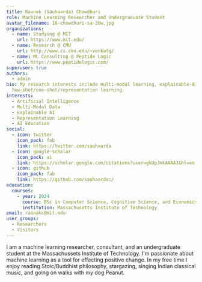 ```yaml
---
title: Raunak (Sauhaarda) Chowdhuri
role: Machine Learning Researcher and Undergraduate Student
avatar_filename: 16-chowdhuri-sa-20w.jpg
organizations:
  - name: Studying @ MIT
    url: https://www.mit.edu/
  - name: Research @ CMU
    url: http://www.cs.cmu.edu/~venkatg/
  - name: ML Consulting @ Peptide Logic
    url: https://www.peptidelogic.com/
superuser: true
authors:
  - admin
bio: My research interests include multi-modal learning, explainable-AI, and
  few-shot/one-shot/representation learning.
interests:
  - Artificial Intelligence
  - Multi-Modal Data
  - Explainable AI
  - Representation Learning
  - AI Education
social:
  - icon: twitter
    icon_pack: fab
    link: https://twitter.com/sauhaarda
  - icon: google-scholar
    icon_pack: ai
    link: https://scholar.google.com/citations?user=gkUpJmkAAAAJ&hl=en
  - icon: github
    icon_pack: fab
    link: https://github.com/sauhaardac/
education:
  courses:
    - year: 2024
      course: BSc in Computer Science, Cognitive Science, and Economics
      institution: Massachusetts Institute of Technology
email: raunakc@mit.edu
user_groups:
  - Researchers
  - Visitors
---
```

I am a machine learning researcher, consultant, and an undergraduate student at the Massachussets Institute of Technology. I'm passionate about machine learning as a tool for effecting positive change. In my free time I enjoy reading Stoic/Buddhist philosophy, stargazing, singing Indian classical music, and going on walks with my dog Peanut.
